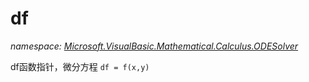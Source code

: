 ﻿# df
_namespace: <a href="#" onClick="load('/docs/Microsoft.VisualBasic.Mathematical.Calculus.ODESolver/index.md')">Microsoft.VisualBasic.Mathematical.Calculus.ODESolver</a>_

df函数指针，微分方程 ``df = f(x,y)``




